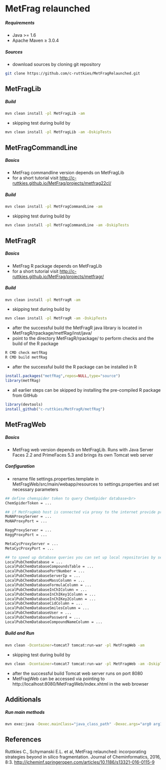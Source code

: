 MetFrag relaunched
==================

##### Requirements
- Java >= 1.6
- Apache Maven ≥ 3.0.4

##### Sources
- download sources by cloning git repository<br>
```bash
git clone https://github.com/c-ruttkies/MetFragRelaunched.git
```

MetFragLib
----------

##### Build
```bash
mvn clean install -pl MetFragLib -am
```

- skipping test during build by<br>
```bash
mvn clean install -pl MetFragLib -am -DskipTests
```

MetFragCommandLine
------------------

##### Basics
- MetFrag commandline version depends on MetFragLib
- for a short tutorial visit http://c-ruttkies.github.io/MetFrag/projects/metfrag22cl/

##### Build
```bash
mvn clean install -pl MetFragCommandLine -am
```

- skipping test during build by<br>
```bash
mvn clean install -pl MetFragCommandLine -am -DskipTests
```

MetFragR
--------

##### Basics
- MetFrag R package depends on MetFragLib<br>
- for a short tutorial visit http://c-ruttkies.github.io/MetFrag/projects/metfragr/

##### Build
```bash
mvn clean install -pl MetFragR -am
```

- skipping test during build by<br>
```bash
mvn clean install -pl MetFragR -am -DskipTests
```

- after the successful build the MetFragR java library is located in MetFragR/rpackage/metfRag/inst/java/ 
- point to the directory MetFragR/rpackage/ to perform checks and the build of the R package<br>
```bash
R CMD check metfRag
R CMD build metfRag
```

- after the successful build the R package can be installed in R<br>
```R
install.packages("metfRag",repos=NULL,type="source")
library(metfRag)
```

- all earlier steps can be skipped by installing the pre-compiled R package from GitHub<br>
```R
library(devtools)
install_github("c-ruttkies/MetFragR/metfRag")
```

MetFragWeb
----------

##### Basics
- MetFrag web version depends on MetFragLib. Runs with Java Server Faces 2.2 and PrimeFaces 5.3 and brings its own Tomcat web server<br>

##### Configuration
- rename file settings.properties.template in MetFragWeb/src/main/webapp/resources to settings.properties and set necessary parameters<br>
```bash
## define chemspider token to query ChemSpider database<br>
ChemSpiderToken = ...

## if MetFragWeb host is connected via proxy to the internet provide proxy settings for different web services<br>
MoNAProxyServer = ...
MoNAProxyPort = ...

KeggProxyServer = ...
KeggProxyPort = ...

MetaCycProxyServer = ...
MetaCycProxyPort = ...

## to speed up database queries you can set up local repositories by setting up MySQL or PostgreSQL databases<br>
LocalPubChemDatabase = ...
LocalPubChemDatabaseCompoundsTable = ...
LocalPubChemDatabasePortNumber = ...
LocalPubChemDatabaseServerIp = ...
LocalPubChemDatabaseMassColumn = ...
LocalPubChemDatabaseFormulaColumn = ...
LocalPubChemDatabaseInChIColumn = ...
LocalPubChemDatabaseInChIKey1Column = ...
LocalPubChemDatabaseInChIKey2Column = ...
LocalPubChemDatabaseCidColumn = ...
LocalPubChemDatabaseSmilesColumn = ...
LocalPubChemDatabaseUser = ...
LocalPubChemDatabasePassword = ...
LocalPubChemDatabaseCompoundNameColumn = ...
```

##### Build and Run
```bash
mvn clean -Dcontainer=tomcat7 tomcat:run-war -pl MetFragWeb -am
```

- skipping test during build by<br>
```bash
mvn clean -Dcontainer=tomcat7 tomcat:run-war -pl MetFragWeb -am -DskipTests
```

- after the successful build Tomcat web server runs on port 8080<br>
- MetFragWeb can be accessed via pointing to http://localhost:8080/MetFragWeb/index.xhtml in the web browser<br>

Additionals
-----------

##### Run main methods 
```bash
mvn exec:java -Dexec.mainClass="java_class_path" -Dexec.args="arg0 arg1 arg2 ..."  
```

References
----------

Ruttkies C., Schymanski E.L. et al, MetFrag relaunched: incorporating strategies beyond in silico fragmentation. Journal of Cheminformatics, 2016, 8:3. http://jcheminf.springeropen.com/articles/10.1186/s13321-016-0115-9
